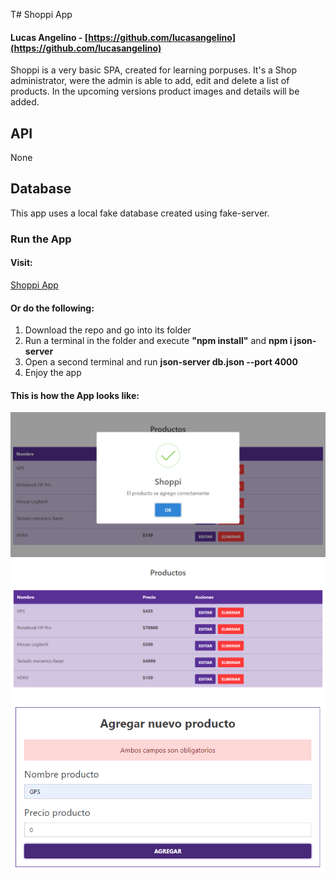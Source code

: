 T# Shoppi App
#### Lucas Angelino - [https://github.com/lucasangelino](https://github.com/lucasangelino)

Shoppi is a very basic SPA, created for learning porpuses. It's a Shop administrator, were the admin is able to add, edit and delete a list of products. In the upcoming versions product images and details will be added.


## API
None

## Database
This app uses a local fake database created using fake-server. 

### **Run the App**

#### Visit: 
[Shoppi App]()

#### Or do the following: 
1. Download the repo and go into its folder
2. Run a terminal in the folder and execute **"npm install"** and **npm i json-server**
4. Open a second terminal and run **json-server db.json --port 4000**
5. Enjoy the app

#### This is how the App looks like:
![](readme-img/cap1.png)
![](readme-img/cap2.png)
![](readme-img/cap3.png)
